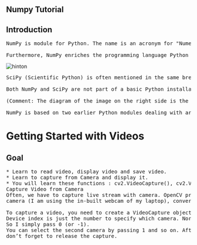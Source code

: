 ## Numpy Tutorial


## Introduction


<pre>NumPy is module for Python. The name is an acronym for "Numeric Python" or "Numerical Python". It is pronounced /ˈnʌmpaɪ/ (NUM-py) or less often /ˈnʌmpi (NUM-pee)). It is an extension module for Python, mostly written in C. This makes sure that the precompiled mathematical and numerical functions and functionalities of Numpy guarantee great execution speed.

Furthermore, NumPy enriches the programming language Python with powerful data structures, implementing multi-dimensional arrays and matrices. These data structures guarantee efficient calculations with matrices and arrays. The implementation is even aiming at huge matrices and arrays, better know under the heading of "big data". Besides that the module supplies a large library of high-level mathematical functions to operate on these matrices and arrays.
</pre>
![hinton](https://user-images.githubusercontent.com/31289155/47040894-12cc7b80-d1a5-11e8-9be2-4330293a5a03.png)


<pre>
SciPy (Scientific Python) is often mentioned in the same breath with NumPy. SciPy needs Numpy, as it is based on the data structures of Numpy and furthermore its basic creation and manipulation functions. It extends the capabilities of NumPy with further useful functions for minimization, regression, Fourier-transformation and many others.

Both NumPy and SciPy are not part of a basic Python installation. They have to be installed after the Python installation. NumPy has to be installed before installing SciPy.

(Comment: The diagram of the image on the right side is the graphical visualisation of a matrix with 14 rows and 20 columns. It's a so-called Hinton diagram. The size of a square within this diagram corresponds to the size of the value of the depicted matrix. The colour determines, if the value is positive or negative. In our example: the colour red denotes negative values and the colour green denotes positive values.)

NumPy is based on two earlier Python modules dealing with arrays. One of these is Numeric. Numeric is like NumPy a Python module for high-performance, numeric computing, but it is obsolete nowadays. Another predecessor of NumPy is Numarray, which is a complete rewrite of Numeric but is deprecated as well. NumPy is a merger of those two, i.e. it is build on the code of Numeric and the features of Numarray.</pre>

# Getting Started with Videos
## Goal

<pre>
* Learn to read video, display video and save video.
* Learn to capture from Camera and display it.
* You will learn these functions : cv2.VideoCapture(), cv2.VideoWriter()
Capture Video from Camera
Often, we have to capture live stream with camera. OpenCV provides a very simple interface to this. Let’s capture a video from the
camera (I am using the in-built webcam of my laptop), convert it into grayscale video and display it. Just a simple task to get started.

To capture a video, you need to create a VideoCapture object. Its argument can be either the device index or the name of a video file. 
Device index is just the number to specify which camera. Normally one camera will be connected (as in my case). 
So I simply pass 0 (or -1).
You can select the second camera by passing 1 and so on. After that, you can capture frame-by-frame. But at the end,
don’t forget to release the capture.</pre>


